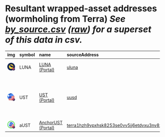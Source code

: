 
Resultant wrapped-asset addresses (wormholing from Terra)
_See [by_source.csv](by_source.csv) ([raw](https://raw.githubusercontent.com/certusone/wormhole-token-list/main/content/by_source.csv)) for a superset of this data in csv._
=========================================================================
  
| img                                                                                              | symbol   | name                                                          | sourceAddress                                                                                                                              | solAddress                                                                                                              |   solDecimals | solMarkets                                                                                                                                                                                                                                                                                                                  | ethAddress                                                                                                            |   ethDecimals | ethMarkets                                                      | bscAddress                                                                                                           |   bscDecimals | bscMarkets                                      | maticAddress                                                                                                             |   maticDecimals | maticMarkets                             | avaxAddress                                                                                                           |   avaxDecimals | avaxMarkets                                                                                      | oasisAddress                                                                                                                     |   oasisDecimals | oasisMarkets                       | algorandAddress   | algorandDecimals   | algorandMarkets   | auroraAddress                                                                                                           |   auroraDecimals | auroraMarkets   | ftmAddress                                                                                                           |   ftmDecimals | ftmMarkets                                                                                                       | karuraAddress   | karuraDecimals   | karuraMarkets   | acalaAddress   | acalaDecimals   | acalaMarkets   | klaytnAddress   | klaytnDecimals   | klaytnMarkets   | celoAddress   | celoDecimals   | celoMarkets   | nearAddress   | nearDecimals   | nearMarkets   | moonbeamAddress   | moonbeamDecimals   | moonbeamMarkets   | terra2Address   | terra2Decimals   | terra2Markets   | symbol   |
|:-------------------------------------------------------------------------------------------------|:---------|:--------------------------------------------------------------|:-------------------------------------------------------------------------------------------------------------------------------------------|:------------------------------------------------------------------------------------------------------------------------|--------------:|:----------------------------------------------------------------------------------------------------------------------------------------------------------------------------------------------------------------------------------------------------------------------------------------------------------------------------|:----------------------------------------------------------------------------------------------------------------------|--------------:|:----------------------------------------------------------------|:---------------------------------------------------------------------------------------------------------------------|--------------:|:------------------------------------------------|:-------------------------------------------------------------------------------------------------------------------------|----------------:|:-----------------------------------------|:----------------------------------------------------------------------------------------------------------------------|---------------:|:-------------------------------------------------------------------------------------------------|:---------------------------------------------------------------------------------------------------------------------------------|----------------:|:-----------------------------------|:------------------|:-------------------|:------------------|:------------------------------------------------------------------------------------------------------------------------|-----------------:|:----------------|:---------------------------------------------------------------------------------------------------------------------|--------------:|:-----------------------------------------------------------------------------------------------------------------|:----------------|:-----------------|:----------------|:---------------|:----------------|:---------------|:----------------|:-----------------|:----------------|:--------------|:---------------|:--------------|:--------------|:---------------|:--------------|:------------------|:-------------------|:------------------|:----------------|:-----------------|:----------------|:-----------------|
| ![LUNA](https://raw.githubusercontent.com/certusone/wormhole-token-list/main/assets/LUNA_wh.png) | LUNA     | [LUNA (Portal)](http://coingecko.com/en/coins/terra-luna)     | [uluna](https://finder.terra.money/columbus-5/address/uluna)                                                                               | [F6v4wfAdJB8D8p77bMXZgYt8TDKsYxLYxH5AFhUkYx9W](https://solscan.io/address/F6v4wfAdJB8D8p77bMXZgYt8TDKsYxLYxH5AFhUkYx9W) |             6 | [saber](https://www.saber.so/), [mercurial](https://mercurial.finance/), [sunny](https://app.sunny.ag/), [atrix](https://app.atrix.finance/)                                                                                                                                                                                | [0xbd31ea8212119f94a611fa969881cba3ea06fa3d](https://etherscan.io/address/0xbd31ea8212119f94a611fa969881cba3ea06fa3d) |             6 | [uniswap](https://app.uniswap.org/)                             | [0x156ab3346823B651294766e23e6Cf87254d68962](https://bscscan.com/address/0x156ab3346823B651294766e23e6Cf87254d68962) |             6 |                                                 | [0x9cd6746665D9557e1B9a775819625711d0693439](https://polygonscan.com/address/0x9cd6746665D9557e1B9a775819625711d0693439) |               6 | [quickswap](https://quickswap.exchange/) | [0x70928E5B188def72817b7775F0BF6325968e563B](https://snowtrace.io/address/0x70928E5B188def72817b7775F0BF6325968e563B) |              6 | [trader joe](https://traderjoexyz.com/#/trade)                                                   | [0x4F43717B20ae319Aa50BC5B2349B93af5f7Ac823](https://explorer.oasis.updev.si/address/0x4F43717B20ae319Aa50BC5B2349B93af5f7Ac823) |               6 |                                    |                   |                    |                   | [0x12302fbE05a7e833f87d4B7843F58d19BE4FdE3B](https://aurorascan.dev/address/0x12302fbE05a7e833f87d4B7843F58d19BE4FdE3B) |                6 |                 | [0x593AE1d34c8BD7587C11D539E4F42BFf242c82Af](https://ftmscan.com/address/0x593AE1d34c8BD7587C11D539E4F42BFf242c82Af) |             6 | [beethovenx](https://beets.fi/#/trade), [spookyswap](https://spookyswap.finance/)                                |                 |                  |                 |                |                 |                |                 |                  |                 |               |                |               |               |                |               |                   |                    |                   |                 |                  |                 | LUNA             |
| ![UST](https://raw.githubusercontent.com/certusone/wormhole-token-list/main/assets/UST_wh.png)   | UST      | [UST (Portal)](http://coingecko.com/en/coins/terra-usd)       | [uusd](https://finder.terra.money/columbus-5/address/uusd)                                                                                 | [9vMJfxuKxXBoEa7rM12mYLMwTacLMLDJqHozw96WQL8i](https://solscan.io/address/9vMJfxuKxXBoEa7rM12mYLMwTacLMLDJqHozw96WQL8i) |             6 | [saber](https://www.saber.so/), [mercurial](https://mercurial.finance/), [jupiter](https://jup.ag/), [aldrin](https://dex.aldrin.com/pools), [solend](https://solend.fi/dashboard), [sunny](https://app.sunny.ag/), [apricot](https://app.apricot.one/), [tulip](https://tulip.garden/), [larix](https://projectlarix.com/) | [0xa693B19d2931d498c5B318dF961919BB4aee87a5](https://etherscan.io/address/0xa693B19d2931d498c5B318dF961919BB4aee87a5) |             6 | [curve](https://curve.fi/), [uniswap](https://app.uniswap.org/) | [0x3d4350cD54aeF9f9b2C29435e0fa809957B3F30a](https://bscscan.com/address/0x3d4350cD54aeF9f9b2C29435e0fa809957B3F30a) |             6 | [pancakeswap](https://pancakeswap.finance/swap) | [0xE6469Ba6D2fD6130788E0eA9C0a0515900563b59](https://polygonscan.com/address/0xE6469Ba6D2fD6130788E0eA9C0a0515900563b59) |               6 | [quickswap](https://quickswap.exchange/) | [0xb599c3590F42f8F995ECfa0f85D2980B76862fc1](https://snowtrace.io/address/0xb599c3590F42f8F995ECfa0f85D2980B76862fc1) |              6 | [trader joe](https://traderjoexyz.com/#/trade), [pangolin](https://app.pangolin.exchange/#/swap) | [0xa1E73c01E0cF7930F5e91CB291031739FE5Ad6C2](https://explorer.oasis.updev.si/address/0xa1E73c01E0cF7930F5e91CB291031739FE5Ad6C2) |               6 | [yuzuswap](https://yuzu-swap.com/) |                   |                    |                   | [0x8D07bBb478B84f7E940e97C8e9cF7B3645166b03](https://aurorascan.dev/address/0x8D07bBb478B84f7E940e97C8e9cF7B3645166b03) |                6 |                 | [0x846e4D51d7E2043C1a87E0Ab7490B93FB940357b](https://ftmscan.com/address/0x846e4D51d7E2043C1a87E0Ab7490B93FB940357b) |             6 | [beethovenx](https://beets.fi/#/trade), [curve](https://curve.fi/), [excalibur](https://app.excalibur.exchange/) |                 |                  |                 |                |                 |                |                 |                  |                 |               |                |               |               |                |               |                   |                    |                   |                 |                  |                 | UST              |
| ![aUST](https://raw.githubusercontent.com/certusone/wormhole-token-list/main/assets/aUST_wh.png) | aUST     | [AnchorUST (Portal)](http://coingecko.com/en/coins/anchorust) | [terra1hzh9vpxhsk8253se0vv5jj6etdvxu3nv8z07zu](https://finder.terra.money/columbus-5/address/terra1hzh9vpxhsk8253se0vv5jj6etdvxu3nv8z07zu) | [4CsZsUCoKFiaGyU7DEVDayqeVtG8iqgGDR6RjzQmzQao](https://solscan.io/address/4CsZsUCoKFiaGyU7DEVDayqeVtG8iqgGDR6RjzQmzQao) |             6 |                                                                                                                                                                                                                                                                                                                             |                                                                                                                       |           nan |                                                                 | [0x8b04E56A8cd5f4D465b784ccf564899F30Aaf88C](https://bscscan.com/address/0x8b04E56A8cd5f4D465b784ccf564899F30Aaf88C) |             6 |                                                 |                                                                                                                          |             nan |                                          |                                                                                                                       |            nan |                                                                                                  |                                                                                                                                  |             nan |                                    |                   |                    |                   |                                                                                                                         |              nan |                 |                                                                                                                      |           nan |                                                                                                                  |                 |                  |                 |                |                 |                |                 |                  |                 |               |                |               |               |                |               |                   |                    |                   |                 |                  |                 | aUST             |